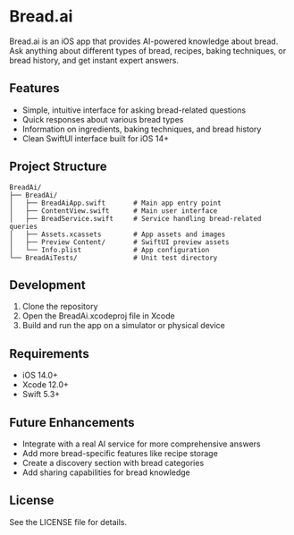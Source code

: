 # Bread.ai

Bread.ai is an iOS app that provides AI-powered knowledge about bread. Ask anything about different types of bread, recipes, baking techniques, or bread history, and get instant expert answers.

## Features

- Simple, intuitive interface for asking bread-related questions
- Quick responses about various bread types
- Information on ingredients, baking techniques, and bread history
- Clean SwiftUI interface built for iOS 14+

## Project Structure

```
BreadAi/
├── BreadAi/
│   ├── BreadAiApp.swift       # Main app entry point
│   ├── ContentView.swift      # Main user interface
│   ├── BreadService.swift     # Service handling bread-related queries
│   ├── Assets.xcassets        # App assets and images
│   ├── Preview Content/       # SwiftUI preview assets
│   └── Info.plist             # App configuration
└── BreadAiTests/              # Unit test directory
```

## Development

1. Clone the repository
2. Open the BreadAi.xcodeproj file in Xcode
3. Build and run the app on a simulator or physical device

## Requirements

- iOS 14.0+
- Xcode 12.0+
- Swift 5.3+

## Future Enhancements

- Integrate with a real AI service for more comprehensive answers
- Add more bread-specific features like recipe storage
- Create a discovery section with bread categories
- Add sharing capabilities for bread knowledge

## License

See the LICENSE file for details.
